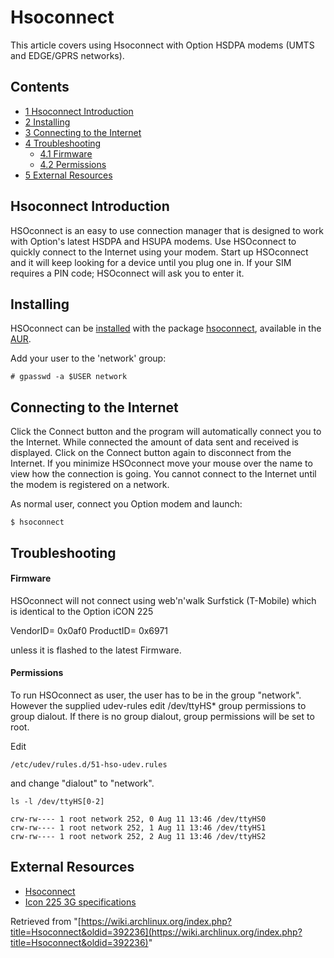 # Hsoconnect

This article covers using Hsoconnect with Option HSDPA modems (UMTS and EDGE/GPRS networks).

## Contents

*   [1 Hsoconnect Introduction](#Hsoconnect_Introduction)
*   [2 Installing](#Installing)
*   [3 Connecting to the Internet](#Connecting_to_the_Internet)
*   [4 Troubleshooting](#Troubleshooting)
    *   [4.1 Firmware](#Firmware)
    *   [4.2 Permissions](#Permissions)
*   [5 External Resources](#External_Resources)

## Hsoconnect Introduction

HSOconnect is an easy to use connection manager that is designed to work with Option's latest HSDPA and HSUPA modems. Use HSOconnect to quickly connect to the Internet using your modem. Start up HSOconnect and it will keep looking for a device until you plug one in. If your SIM requires a PIN code; HSOconnect will ask you to enter it.

## Installing

HSOconnect can be [installed](/index.php/AUR#Installing_packages "AUR") with the package [hsoconnect](https://aur.archlinux.org/packages/hsoconnect/), available in the [AUR](/index.php/AUR "AUR").

Add your user to the 'network' group:

```
# gpasswd -a $USER network

```

## Connecting to the Internet

Click the Connect button and the program will automatically connect you to the Internet. While connected the amount of data sent and received is displayed. Click on the Connect button again to disconnect from the Internet. If you minimize HSOconnect move your mouse over the name to view how the connection is going. You cannot connect to the Internet until the modem is registered on a network.

As normal user, connect you Option modem and launch:

```
$ hsoconnect

```

## Troubleshooting

#### Firmware

HSOconnect will not connect using web'n'walk Surfstick (T-Mobile) which is identical to the Option iCON 225

VendorID= 0x0af0 ProductID= 0x6971

unless it is flashed to the latest Firmware.

#### Permissions

To run HSOconnect as user, the user has to be in the group "network". However the supplied udev-rules edit /dev/ttyHS* group permissions to group dialout. If there is no group dialout, group permissions will be set to root.

Edit

```
/etc/udev/rules.d/51-hso-udev.rules

```

and change "dialout" to "network".

```
ls -l /dev/ttyHS[0-2]

crw-rw---- 1 root network 252, 0 Aug 11 13:46 /dev/ttyHS0
crw-rw---- 1 root network 252, 1 Aug 11 13:46 /dev/ttyHS1
crw-rw---- 1 root network 252, 2 Aug 11 13:46 /dev/ttyHS2

```

## External Resources

*   [Hsoconnect](http://www.pharscape.org/hsoconnect.html)
*   [Icon 225 3G specifications](http://www.option.com/en/products/products/usb-modems/icon225/specifications/#start)

Retrieved from "[https://wiki.archlinux.org/index.php?title=Hsoconnect&oldid=392236](https://wiki.archlinux.org/index.php?title=Hsoconnect&oldid=392236)"
